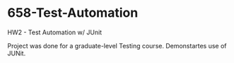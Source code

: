# 658-Test-Automation
HW2 - Test Automation w/ JUnit

Project was done for a graduate-level Testing course. Demonstartes use of JUNit.
